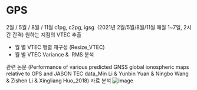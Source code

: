 # GPS
2월 / 5월 / 8월 / 11월 c1pg, c2pg, igsg 
(2021년 2월/5월/8월/11월 매월 1~7일, 2시간 간격) 
원하는 지점의 VTEC 추출 

- 월 별 VTEC 행렬 재구성 (Resize_VTEC)
- 월 별 VTEC Variance &  RMS 분석 


관련 논문  (Performance of various predicted GNSS global ionospheric maps relative to GPS and JASON TEC data_Min Li & Yunbin Yuan & Ningbo Wang & Zishen Li & Xingliang Huo_2018) 자료 분석
![image](https://user-images.githubusercontent.com/87406368/209523759-d80c614a-5d73-42f3-bdc8-9bc4b38e76f8.png)
